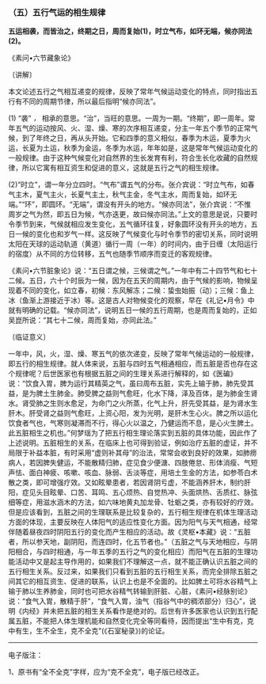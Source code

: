 ### （五）五行气运的相生规律

**五运相袭，而皆治之，终期之日，周而复始(1)，时立气布，如环无端，候亦同法(2)。**

​《素问•六节藏象论》

〔讲解〕

本文论述五行之气相互递变的规律，反映了常年气候运动变化的特点，同时指出五行有不同的周期节律，所以最后指明“候亦同法”。

(1) “袭” _，_ 相承的意思。“治”，当旺的意思。一周为一期。“终期”，即一周年。常年五气的运动按风、火、湿、燥、寒的次序相互递变，分主一年五个季节的正常气候，到了年终之日，再从头开始。它和四季的意义相似，春季为木运，夏季为火运，长夏为土运，秋季为金运，冬季为水运，年年如是，这是常年气候运动变化的一般规律。由于这种气候变化对自然界的生长发育有利，符合生长化收藏的自然规律，所以它寓有相互资生和促进的意义，这就是五行之气的相生规律。

(2)“时立”，谓一年分立四时。“气布”谓五气的分布。张介宾说：“时立气布，如春气主木，夏气主火，长夏气主土，秋气主金，冬气主水，周而复始，如环无端。”“环”，即圆环。“无端”，谓没有开头的地方。“候亦同法”，张介宾说：“不惟周岁之气为然，即五日为候，气亦迭更，故曰候亦同法。”上文的意思是说，只要时令季节到来，气候就相应发生变化，五气循环往复，好象圆环没有开头的地方，五日一候的变化也和岁气一样。这反映了气候变化与时令季节的密切关系，同时说明太阳在天球的运动轨道（黄道）循行一周（一年）的时间内，由于日缠（太阳运行的宿度）从不同的方位转移，五气也随季节顺序而变迁的客观规律。

《素问•六节脏象论》说：“五日谓之候，三候谓之气。”一年中有二十四节气和七十二候。五日，六十个时辰为一候，因为在五天的周期内，由于气候的影响，物候呈现着不同的变化，如立春，初候：东风解冻；二候：蛰虫始振（动）；三候：鱼上冰（鱼渐上游接近于冰）等。这是古人对物候变化的观察，早在《礼记•月令》中就有明确的记载。“候亦同法”，说明五日一候的五行周期，也是周而复始的，正如吴崑所说：“其七十二候，周而复始，亦同此法。”

〔临证意义〕

一年中，风，火，湿、燥、寒五气的依次递变，反映了常年气候运动的一般规律，即五行的相生规律。就人体来说，五脏与四时五气相通相应，而五脏是否也存在这个规律呢？后世医家也有根据五脏之间的生理关系进行解释的，如《医碥》说：“饮食入胃，脾为运行其精英之气，虽曰周布五脏，实先上输于肺，肺先受其益，是为脾土生肺金。肺受脾之益则气愈旺，化水下降，泽及百体，是为肺金生肾水。肾受肺之生则水愈足，为命门之火所蒸，化气上升，肝先受其益，是为肾水生肝木。肝受肾之益则气愈旺，上资心阳，发为光明，是肝木生心火。脾之所以运化饮食者气也，气寒则凝滞而不行，得心火以温之，乃健运而不息，是心火生脾土。此五脏相生之机也。”何梦瑶为了把五行相生理论落实到五脏的具体功能，因此作了上述说明。五脏相生的关系，在临床上也可得到验证，例如治疗五脏的虚证，并不局限于补益本脏，有时采用“虚则补其母”的治法，常常会收到良好的效果，如肺痨病人，若因脾失健运，不能散精归肺，症见食少便溏、四肢倦怠、形体消瘦、气短声怯、面白神疲、咳嗽、咳血、脉弱、舌淡等症，用培土生金的方法，如参苓白术散之类，即可增强疗效。又如眩晕患者，若因肾阴亏虚，不能涵养肝木，制约肝阳，症见头目眩晕、口苦、耳鸣、五心烦热、自觉热冲、头面烘热、舌质红、脉弦细等症，用滋水涵木的方法，如六味地黄丸加龙骨、牡蛎之类，亦有较好的疗效。但是应该看到，五脏之间的生理联系是比较复杂的，五行相生规律在机体生理活动方面的体现，主要反映在人体阳气的适应性变化方面。因为阳气与天气相通，经常伴随着昼夜四时阴阳五行的变化而产生相应的活动。故《灵枢•本藏》说：“五脏者，所以参天地，副阴阳，而连四时，化五节者也。”（五脏之气与天地相应，与阴阳相合，与四时相通，与一年五季的五行之气的变化相应）而阳气在五脏的生理功能活动中又是起主导作用的，如果我们不理解这一点，就不能正确认识五脏之间的五行相生关系。反过来，如果我们只看到五脏的五行相生关系，而完全排除五脏之间其它的相互资生、促进的联系，认识上也是不全面的。比如脾土可将水谷精气上输于肺以生养肺金，同时也可把水谷精气转输到肝脏、心脏，《素问•经脉别论》说：“食气入胃，散精于肝”，“食气入胃，浊气（指谷气中的稠浓部分）归心”，说明《内经》并未把五脏的相生关系看作是绝对的。后世有许多医家也认识到五行配属五脏，不能把人体生理机能和自然变化完全等同看待，因而提出“生中有克，克中有生，生不全生，克不全克”(《石室秘录》)的论证。

------

电子版注：

1、原书有“全不全克”字样，应为“克不全克”，电子版已经改正。
